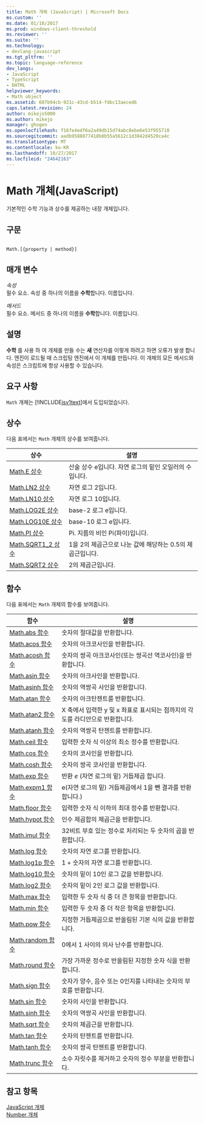 ```yaml
---
title: Math 개체 (JavaScript) | Microsoft Docs
ms.custom: ''
ms.date: 01/18/2017
ms.prod: windows-client-threshold
ms.reviewer: ''
ms.suite: ''
ms.technology:
- devlang-javascript
ms.tgt_pltfrm: ''
ms.topic: language-reference
dev_langs:
- JavaScript
- TypeScript
- DHTML
helpviewer_keywords:
- Math object
ms.assetid: 607b94cb-921c-43cd-b514-fdbc13aeced6
caps.latest.revision: 24
author: mikejo5000
ms.author: mikejo
manager: ghogen
ms.openlocfilehash: f16fe4edf6a2a49db15d74abc8ebe6e53f955710
ms.sourcegitcommit: aadb9588877418b8b55a5612c1d3842d4520ca4c
ms.translationtype: MT
ms.contentlocale: ko-KR
ms.lasthandoff: 10/27/2017
ms.locfileid: "24642163"
---
```

# <a name="math-object-javascript"></a>Math 개체(JavaScript)
기본적인 수학 기능과 상수를 제공하는 내장 개체입니다.  
  
## <a name="syntax"></a>구문  
  
```  
  
Math.[{property | method}]  
```  
  
## <a name="parameters"></a>매개 변수  
 *속성*  
 필수 요소. 속성 중 하나의 이름을 **수학**합니다. 이름입니다.  
  
 *메서드*  
 필수 요소. 메서드 중 하나의 이름을 **수학**합니다. 이름입니다.  
  
## <a name="remarks"></a>설명  
 **수학** 를 사용 하 여 개체를 만들 수는 **새** 연산자를 이렇게 하려고 하면 오류가 발생 합니다. 엔진이 로드될 때 스크립팅 엔진에서 이 개체를 만듭니다. 이 개체의 모든 메서드와 속성은 스크립트에 항상 사용할 수 있습니다.  
  
## <a name="requirements"></a>요구 사항  
 `Math` 개체는 [!INCLUDE[jsv1text](../../javascript/reference/includes/jsv1text-md.md)]에서 도입되었습니다.  
  
<a name="js56jsobjmathprop"></a>   
## <a name="constants"></a>상수  
 다음 표에서는 `Math` 개체의 상수를 보여줍니다.  
  
|상수|설명|  
|--------------|-----------------|  
|[Math.E 상수](../../javascript/reference/math-constants-javascript.md)|산술 상수 e입니다. 자연 로그의 밑인 오일러의 수입니다.|  
|[Math.LN2 상수](../../javascript/reference/math-constants-javascript.md)|자연 로그 2입니다.|  
|[Math.LN10 상수](../../javascript/reference/math-constants-javascript.md)|자연 로그 10입니다.|  
|[Math.LOG2E 상수](../../javascript/reference/math-constants-javascript.md)|base-2 로그 e입니다.|  
|[Math.LOG10E 상수](../../javascript/reference/math-constants-javascript.md)|base-10 로그 e입니다.|  
|[Math.PI 상수](../../javascript/reference/math-constants-javascript.md)|Pi. 지름의 비인 Pi(파이)입니다.|  
|[Math.SQRT1_2 상수](../../javascript/reference/math-constants-javascript.md)|1을 2의 제곱근으로 나눈 값에 해당하는 0.5의 제곱근입니다.|  
|[Math.SQRT2 상수](../../javascript/reference/math-constants-javascript.md)|2의 제곱근입니다.|  
  
<a name="js56jsobjmathmeth"></a>   
## <a name="functions"></a>함수  
 다음 표에서는 `Math` 개체의 함수를 보여줍니다.  
  
|함수|설명|  
|--------------|-----------------|  
|[Math.abs 함수](../../javascript/reference/math-abs-function-javascript.md)|숫자의 절대값을 반환합니다.|  
|[Math.acos 함수](../../javascript/reference/math-acos-function-javascript.md)|숫자의 아크코사인을 반환합니다.|  
|[Math.acosh 함수](../../javascript/reference/math-acosh-function-javascript.md)|숫자의 쌍곡 아크코사인(또는 쌍곡선 역코사인)을 반환합니다.|  
|[Math.asin 함수](../../javascript/reference/math-asin-function-javascript.md)|숫자의 아크사인을 반환합니다.|  
|[Math.asinh 함수](../../javascript/reference/math-asinh-function-javascript.md)|숫자의 역쌍곡 사인을 반환합니다.|  
|[Math.atan 함수](../../javascript/reference/math-atan-function-javascript.md)|숫자의 아크탄젠트를 반환합니다.|  
|[Math.atan2 함수](../../javascript/reference/math-atan2-function-javascript.md)|X 축에서 입력한 y 및 x 좌표로 표시되는 점까지의 각도를 라디안으로 반환합니다.|  
|[Math.atanh 함수](../../javascript/reference/math-atanh-function-javascript.md)|숫자의 역쌍곡 탄젠트를 반환합니다.|  
|[Math.ceil 함수](../../javascript/reference/math-ceil-function-javascript.md)|입력한 숫자 식 이상의 최소 정수를 반환합니다.|  
|[Math.cos 함수](../../javascript/reference/math-cos-function-javascript.md)|숫자의 코사인을 반환합니다.|  
|[Math.cosh 함수](../../javascript/reference/math-cosh-function-javascript.md)|숫자의 쌍곡 코사인을 반환합니다.|  
|[Math.exp 함수](../../javascript/reference/math-exp-function-javascript.md)|반환 *e* (자연 로그의 밑) 거듭제곱 합니다.|  
|[Math.expm1 함수](../../javascript/reference/math-expm1-function-javascript.md)|e(자연 로그의 밑) 거듭제곱에서 1을 뺀 결과를 반환합니다.)|  
|[Math.floor 함수](../../javascript/reference/math-floor-function-javascript.md)|입력한 숫자 식 이하의 최대 정수를 반환합니다.|  
|[Math.hypot 함수](../../javascript/reference/math-hypot-function-javascript.md)|인수 제곱합의 제곱근을 반환합니다.|  
|[Math.imul 함수](../../javascript/reference/math-imul-function-javascript.md)|32비트 부호 있는 정수로 처리되는 두 숫자의 곱을 반환합니다.|  
|[Math.log 함수](../../javascript/reference/math-log-function-javascript.md)|숫자의 자연 로그를 반환합니다.|  
|[Math.log1p 함수](../../javascript/reference/math-log1p-function-javascript.md)|1 + 숫자의 자연 로그를 반환합니다.|  
|[Math.log10 함수](../../javascript/reference/math-log10-function-javascript.md)|숫자의 밑이 10인 로그 값을 반환합니다.|  
|[Math.log2 함수](../../javascript/reference/math-log2-function-javascript.md)|숫자의 밑이 2인 로그 값을 반환합니다.|  
|[Math.max 함수](../../javascript/reference/math-max-function-javascript.md)|입력한 두 숫자 식 중 더 큰 항목을 반환합니다.|  
|[Math.min 함수](../../javascript/reference/math-min-function-javascript.md)|입력한 두 숫자 중 더 작은 항목을 반환합니다.|  
|[Math.pow 함수](../../javascript/reference/math-pow-function-javascript.md)|지정한 거듭제곱으로 반올림된 기본 식의 값을 반환합니다.|  
|[Math.random 함수](../../javascript/reference/math-random-function-javascript.md)|0에서 1 사이의 의사 난수를 반환합니다.|  
|[Math.round 함수](../../javascript/reference/math-round-function-javascript.md)|가장 가까운 정수로 반올림된 지정한 숫자 식을 반환합니다.|  
|[Math.sign 함수](../../javascript/reference/math-sign-function-javascript.md)|숫자가 양수, 음수 또는 0인지를 나타내는 숫자의 부호를 반환합니다.|  
|[Math.sin 함수](../../javascript/reference/math-sin-function-javascript.md)|숫자의 사인을 반환합니다.|  
|[Math.sinh 함수](../../javascript/reference/math-sinh-function-javascript.md)|숫자의 역쌍곡 사인을 반환합니다.|  
|[Math.sqrt 함수](../../javascript/reference/math-sqrt-function-javascript.md)|숫자의 제곱근을 반환합니다.|  
|[Math.tan 함수](../../javascript/reference/math-tan-function-javascript.md)|숫자의 탄젠트를 반환합니다.|  
|[Math.tanh 함수](../../javascript/reference/math-tanh-function-javascript.md)|숫자의 쌍곡 탄젠트를 반환합니다.|  
|[Math.trunc 함수](../../javascript/reference/math-trunc-function-javascript.md)|소수 자릿수를 제거하고 숫자의 정수 부분을 반환합니다.|  
  
## <a name="see-also"></a>참고 항목  
 [JavaScript 개체](../../javascript/reference/javascript-objects.md)   
 [Number 개체](../../javascript/reference/number-object-javascript.md)